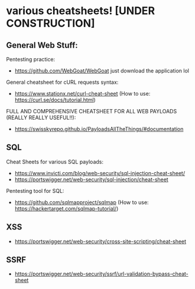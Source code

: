 # various cheatsheets! [UNDER CONSTRUCTION]

## General Web Stuff:
Pentesting practice: 
- https://github.com/WebGoat/WebGoat just download the application lol

General cheatsheet for cURL requests syntax:
- https://www.stationx.net/curl-cheat-sheet (How to use: https://curl.se/docs/tutorial.html)

FULL AND COMPREHENSIVE CHEATSHEET FOR ALL WEB PAYLOADS (REALLY REALLY USEFUL!!):
- https://swisskyrepo.github.io/PayloadsAllTheThings/#documentation

## SQL
Cheat Sheets for various SQL payloads:
- https://www.invicti.com/blog/web-security/sql-injection-cheat-sheet/
- https://portswigger.net/web-security/sql-injection/cheat-sheet

Pentesting tool for SQL:
- https://github.com/sqlmapproject/sqlmap (How to use: https://hackertarget.com/sqlmap-tutorial/)

## XSS
- https://portswigger.net/web-security/cross-site-scripting/cheat-sheet

## SSRF
- https://portswigger.net/web-security/ssrf/url-validation-bypass-cheat-sheet
